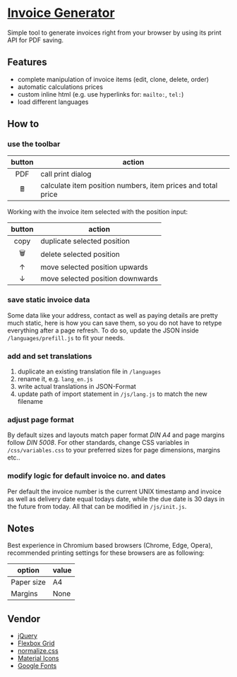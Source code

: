# **[Invoice Generator](https://devidwolf.github.io/invoice/)**
Simple tool to generate invoices right from your browser by using its print API for PDF saving.


## **Features**
- complete manipulation of invoice items (edit, clone, delete, order)
- automatic calculations prices
- custom inline html (e.g. use hyperlinks for: `mailto:`, `tel:`)
- load different languages


## **How to**

### use the toolbar
|button|action|
|:---:|---|
|PDF|call print dialog|
|🖩|calculate item position numbers, item prices and total price|

Working with the invoice item selected with the position input:

|button|action|
|:---:|---|
|copy|duplicate selected position|
|🗑️|delete selected position|
|↑|move selected position upwards|
|↓|move selected position downwards|

### save static invoice data
Some data like your address, contact as well as paying details are pretty much static, here is how you can save them, so you do not have to retype everything after a page refresh. To do so, update the JSON inside `/languages/prefill.js` to fit your needs.

### add and set translations
1. duplicate an existing translation file in `/languages`
2. rename it, e.g. `lang_en.js`
3. write actual translations in JSON-Format
4. update path of import statement in `/js/lang.js` to match the new filename

### adjust page format
By default sizes and layouts match paper format *DIN A4* and page margins follow *DIN 5008*. For other standards, change CSS variables in `/css/variables.css` to your preferred sizes for page dimensions, margins etc..

### modify logic for default invoice no. and dates
Per default the invoice number is the current UNIX timestamp and invoice as well as delivery date equal todays date, while the due date is 30 days in the future from today. All that can be modified in `/js/init.js`.


## **Notes**
Best experience in Chromium based browsers (Chrome, Edge, Opera), recommended printing settings for these browsers are as following:

|option|value|
|---|---|
|Paper size|A4|
|Margins|None|


## **Vendor**
  - [jQuery](http://jquery.com)
  - [Flexbox Grid](http://flexboxgrid.com)
  - [normalize.css](https://necolas.github.io/normalize.css/)
  - [Material Icons](https://material.io/resources/icons/)
  - [Google Fonts](https://fonts.google.com/)
